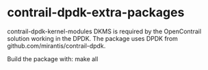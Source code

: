 # contrail-dpdk-extra-packages

contrail-dpdk-kernel-modules DKMS is required by the OpenContrail solution working in the DPDK.
The package uses DPDK from github.com/mirantis/contrail-dpdk.

Build the package with:
        make all

